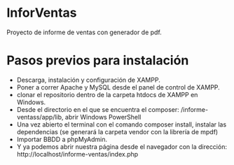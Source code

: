 # InforVentas

Proyecto de informe de ventas con generador de pdf.

# Pasos previos para instalación
- Descarga, instalación y configuración de XAMPP.
- Poner a correr Apache y MySQL desde el panel de control de XAMPP.
- clonar el repositorio dentro de la carpeta htdocs de XAMPP en Windows.
- Desde el directorio en el que se encuentra el composer: /informe-ventass/app/lib, abrir Windows PowerShell
- Una vez abierto el terminal con el comando composer install, instalar las dependencias (se generará la carpeta vendor con la librería de mpdf)
- Importar BBDD a phpMyAdmin.
- Y ya podemos abrir nuestra página desde el navegador con la dirección: http://localhost/informe-ventas/index.php
